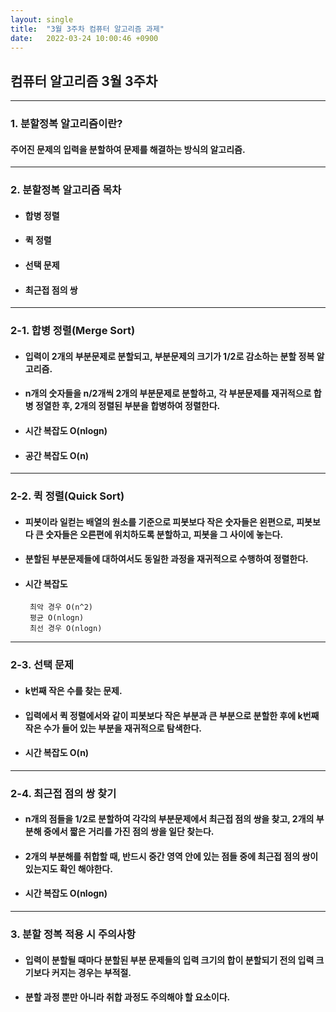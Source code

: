 ```yaml
---
layout: single
title:  "3월 3주차 컴퓨터 알고리즘 과제"
date:   2022-03-24 10:00:46 +0900
---
```

## 컴퓨터 알고리즘 3월 3주차
---
### 1. 분할정복 알고리즘이란?
#### 주어진 문제의 입력을 분할하여 문제를 해결하는 방식의 알고리즘.
---
### 2. 분할정복 알고리즘 목차
* #### 합병 정렬
* #### 퀵 정렬
* #### 선택 문제
* #### 최근접 점의 쌍
---
### 2-1. 합병 정렬(Merge Sort)
* #### 입력이 2개의 부분문제로 분할되고, 부분문제의 크기가 1/2로 감소하는 분할 정복 알고리즘.
* #### n개의 숫자들을 n/2개씩 2개의 부분문제로 분할하고, 각 부분문제를 재귀적으로 합병 정열한 후, 2개의 정렬된 부분을 합병하여 정렬한다.
* #### 시간 복잡도 O(nlogn)
* #### 공간 복잡도 O(n)
---
### 2-2. 퀵 정렬(Quick Sort)
* #### 피봇이라 일컫는 배열의 원소를 기준으로 피봇보다 작은 숫자들은 왼편으로, 피봇보다 큰 숫자들은 오른편에 위치하도록 분할하고, 피봇을 그 사이에 놓는다.
* #### 분할된 부분문제들에 대하여서도 동일한 과정을 재귀적으로 수행하여 정렬한다.
* #### 시간 복잡도 
       최악 경우 O(n^2)
       평균 O(nlogn)
       최선 경우 O(nlogn)
---
### 2-3. 선택 문제
* #### k번째 작은 수를 찾는 문제.
* #### 입력에서 퀵 정렬에서와 같이 피봇보다 작은 부분과 큰 부분으로 분할한 후에 k번째 작은 수가 들어 있는 부분을 재귀적으로 탐색한다.
* #### 시간 복잡도 O(n)
---
### 2-4. 최근접 점의 쌍 찾기
* #### n개의 점들을 1/2로 분할하여 각각의 부분문제에서 최근접 점의 쌍을 찾고, 2개의 부분해 중에서 짧은 거리를 가진 점의 쌍을 일단 찾는다. 
* #### 2개의 부분해를 취합할 때, 반드시 중간 영역 안에 있는 점들 중에 최근접 점의 쌍이 있는지도 확인 해야한다.
* #### 시간 복잡도 O(nlogn)
---
### 3. 분할 정복 적용 시 주의사항
* #### 입력이 분할될 때마다 분할된 부분 문제들의 입력 크기의 합이 분할되기 전의 입력 크기보다 커지는 경우는 부적절.
* #### 분할 과정 뿐만 아니라 취합 과정도 주의해야 할 요소이다.